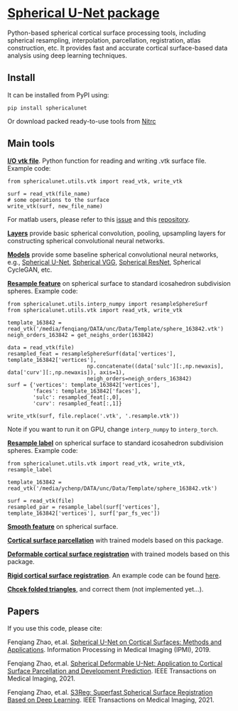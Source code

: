 # [Spherical U-Net package](https://pypi.org/project/sphericalunet/)
Python-based spherical cortical surface processing tools, including spherical resampling, interpolation, parcellation, registration, atlas construction, etc. It provides fast and accurate cortical surface-based data analysis using deep learning techniques.

## Install

It can be installed from PyPI using:

```
pip install sphericalunet
```

Or download packed ready-to-use tools from [Nitrc](https://www.nitrc.org/projects/infantsurfparc)

## Main tools
[**I/O vtk file**](https://github.com/zhaofenqiang/SphericalUNetPackage/blob/main/sphericalunet/utils/vtk.py). Python function for reading and writing .vtk surface file. Example code:
```
from sphericalunet.utils.vtk import read_vtk, write_vtk

surf = read_vtk(file_name)
# some operations to the surface 
write_vtk(surf, new_file_name)
```
For matlab users, please refer to this [issue](https://github.com/zhaofenqiang/Spherical_U-Net/issues/3#issuecomment-763334969) and this [repository](https://github.com/Zhengwang-Wu/CorticalSurfaceMetric).

[**Layers**](https://github.com/zhaofenqiang/SphericalUNetPackage/blob/main/sphericalunet/models/layers.py) provide basic spherical convolution, pooling, upsampling layers for constructing spherical convolutional neural networks.

[**Models**](https://github.com/zhaofenqiang/SphericalUNetPackage/blob/main/sphericalunet/models/models.py) provide some baseline spherical convolutional neural networks, e.g., [Spherical U-Net](https://github.com/zhaofenqiang/SphericalUNetPackage/blob/99963658ab4690c198b337aad99a099791753902/sphericalunet/models/models.py#L266), [Spherical VGG](https://github.com/zhaofenqiang/SphericalUNetPackage/blob/99963658ab4690c198b337aad99a099791753902/sphericalunet/models/models.py#L420), [Spherical ResNet](https://github.com/zhaofenqiang/SphericalUNetPackage/blob/b17add7b1259db187bbf9321cba2ec34e5e4be8e/sphericalunet/models/models.py#L494), Spherical CycleGAN, etc.

[**Resample feature**](https://github.com/zhaofenqiang/SphericalUNetPackage/blob/99963658ab4690c198b337aad99a099791753902/sphericalunet/utils/interp_numpy.py#L316) on spherical surface to standard icosahedron subdivision spheres. Example code:
```
from sphericalunet.utils.interp_numpy import resampleSphereSurf
from sphericalunet.utils.vtk import read_vtk, write_vtk

template_163842 = read_vtk('/media/fenqiang/DATA/unc/Data/Template/sphere_163842.vtk')
neigh_orders_163842 = get_neighs_order(163842)

data = read_vtk(file)
resampled_feat = resampleSphereSurf(data['vertices'], template_163842['vertices'], 
			             np.concatenate((data['sulc'][:,np.newaxis], data['curv'][:,np.newaxis]), axis=1),
			             neigh_orders=neigh_orders_163842)
surf = {'vertices': template_163842['vertices'], 
        'faces': template_163842['faces'],
        'sulc': resampled_feat[:,0],
        'curv': resampled_feat[:,1]}
    
write_vtk(surf, file.replace('.vtk', '.resample.vtk'))
```
Note if you want to run it on GPU, change `interp_numpy` to `interp_torch`.

[**Resample label**](https://github.com/zhaofenqiang/SphericalUNetPackage/blob/99963658ab4690c198b337aad99a099791753902/sphericalunet/utils/vtk.py#L99) on spherical surface to standard icosahedron subdivision spheres. Example code:
```
from sphericalunet.utils.vtk import read_vtk, write_vtk, resample_label

template_163842 = read_vtk('/media/ychenp/DATA/unc/Data/Template/sphere_163842.vtk')

surf = read_vtk(file)
resampled_par = resample_label(surf['vertices'], template_163842['vertices'], surf['par_fs_vec'])
```

[**Smooth feature**](https://github.com/zhaofenqiang/SphericalUNetPackage/blob/99963658ab4690c198b337aad99a099791753902/sphericalunet/utils/vtk.py#L153) on spherical surface.

[**Cortical surface parcellation**](https://github.com/zhaofenqiang/Spherical_U-Net) with trained models based on this package.

[**Deformable cortical surface registration**](https://github.com/zhaofenqiang/spherical-registration) with trained models based on this package.

[**Rigid cortical surface registration**](https://github.com/zhaofenqiang/SphericalUNetPackage/blob/99963658ab4690c198b337aad99a099791753902/sphericalunet/utils/initial_rigid_align.py#L35). An example code can be found [here](https://github.com/zhaofenqiang/SphericalUNetPackage/blob/main/example/initialRigidAlignUsingSearch_longleaf.py).

[**Chcek folded triangles**](https://github.com/zhaofenqiang/SphericalUNetPackage/blob/b17add7b1259db187bbf9321cba2ec34e5e4be8e/sphericalunet/utils/utils.py#L496), and correct them (not implemented yet...).



## Papers

If you use this code, please cite:

Fenqiang Zhao, et.al. [Spherical U-Net on Cortical Surfaces: Methods and Applications](https://link.springer.com/chapter/10.1007/978-3-030-20351-1_67). Information Processing in Medical Imaging (IPMI), 2019.

Fenqiang Zhao, et.al. [Spherical Deformable U-Net: Application to Cortical Surface Parcellation and Development Prediction](https://ieeexplore.ieee.org/document/9316936). IEEE Transactions on Medical Imaging, 2021.

Fenqiang Zhao, et.al. [S3Reg: Superfast Spherical Surface Registration Based on Deep Learning](https://ieeexplore.ieee.org/document/9389746). IEEE Transactions on Medical Imaging, 2021.

